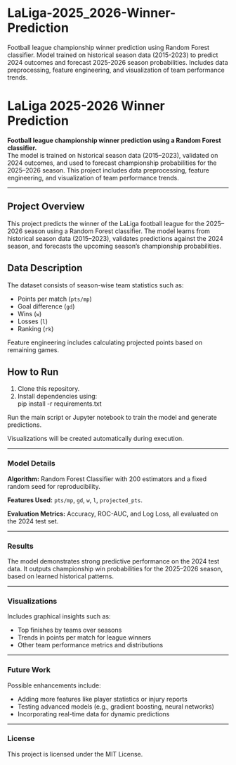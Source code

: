 # LaLiga-2025_2026-Winner-Prediction
Football league championship winner prediction using Random Forest classifier. Model trained on historical season data (2015-2023) to predict 2024 outcomes and forecast 2025-2026 season probabilities. Includes data preprocessing, feature engineering, and visualization of team performance trends.

# LaLiga 2025-2026 Winner Prediction

**Football league championship winner prediction using a Random Forest classifier.**  
The model is trained on historical season data (2015–2023), validated on 2024 outcomes, and used to forecast championship probabilities for the 2025–2026 season. This project includes data preprocessing, feature engineering, and visualization of team performance trends.

---

## Project Overview

This project predicts the winner of the LaLiga football league for the 2025–2026 season using a Random Forest classifier. The model learns from historical season data (2015–2023), validates predictions against the 2024 season, and forecasts the upcoming season’s championship probabilities.

## Data Description

The dataset consists of season-wise team statistics such as:  
- Points per match (`pts/mp`)  
- Goal difference (`gd`)  
- Wins (`w`)  
- Losses (`l`)  
- Ranking (`rk`)  

Feature engineering includes calculating projected points based on remaining games.

## How to Run

1. Clone this repository.  
2. Install dependencies using:  
   pip install -r requirements.txt

Run the main script or Jupyter notebook to train the model and generate predictions.

Visualizations will be created automatically during execution.

---

### Model Details

**Algorithm:** Random Forest Classifier with 200 estimators and a fixed random seed for reproducibility.

**Features Used:** `pts/mp`, `gd`, `w`, `l`, `projected_pts`.

**Evaluation Metrics:** Accuracy, ROC-AUC, and Log Loss, all evaluated on the 2024 test set.

---

### Results

The model demonstrates strong predictive performance on the 2024 test data. It outputs championship win probabilities for the 2025–2026 season, based on learned historical patterns.

---

### Visualizations

Includes graphical insights such as:

- Top finishes by teams over seasons  
- Trends in points per match for league winners  
- Other team performance metrics and distributions

---

### Future Work

Possible enhancements include:

- Adding more features like player statistics or injury reports  
- Testing advanced models (e.g., gradient boosting, neural networks)  
- Incorporating real-time data for dynamic predictions

---

### License

This project is licensed under the MIT License.
